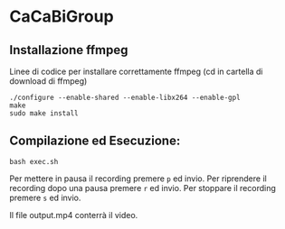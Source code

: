 # CaCaBiGroup

## Installazione ffmpeg
Linee di codice per installare correttamente ffmpeg (cd in cartella di download di ffmpeg)
``` 
./configure --enable-shared --enable-libx264 --enable-gpl
make
sudo make install
```

## Compilazione ed Esecuzione:
```
bash exec.sh
```
Per mettere in pausa il recording premere `p` ed invio.
Per riprendere il recording dopo una pausa premere `r` ed invio.
Per stoppare il recording premere `s` ed invio.

Il file output.mp4 conterrà il video.
